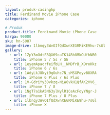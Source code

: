 ```yaml
---
layout: produk-casinghp
title: Ferdinand Movie iPhone Case
categories: iphone

# Produk
product-title: Ferdinand Movie iPhone Case
harga: 90000
sku: hn-5087
image-drive: 1lbnqy3WvOIfQdXwnXEGRMiKE9hu-7sGl
gallery:
  - url: 1ZpY3mOdtF8QX69caTK14Rh8MkOUfhNB0
    title: iPhone 5 / 5s / SE
  - url: 1eyemApacrfeifbLH__NMDfrB_XOroHkz
    title: iPhone 6 / 6s
  - url: 1AdyLkJOkyi9qOuhc7N_sMSGPoyv8OXRA
    title: iPhone 6 Plus / 6s Plus
  - url: 1V-GdriYy30vkzq-NiW6vkH1QfAK2VV6_
    title: iPhone 7 / 8
  - url: 1NgT7a1kA5N63ylNylR1CeAcFoyYNgr-J
    title: iPhone 7 Plus / 8 Plus
  - url: 1lbnqy3WvOIfQdXwnXEGRMiKE9hu-7sGl
    title: iPhone X
---
```

